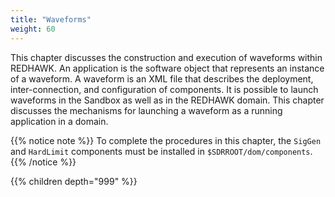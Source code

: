 ```yaml
---
title: "Waveforms"
weight: 60
---
```


This chapter discusses the construction and execution of waveforms within REDHAWK. An application is the software object that represents an instance of a waveform. A waveform is an XML file that describes the deployment, inter-connection, and configuration of components. It is possible to launch waveforms in the Sandbox as well as in the REDHAWK domain. This chapter discusses the mechanisms for launching a waveform as a running application in a domain.

{{% notice note %}}
To complete the procedures in this chapter, the `SigGen` and `HardLimit` components must be installed in `$SDRROOT/dom/components`.
{{% /notice %}}

{{% children depth="999" %}}
